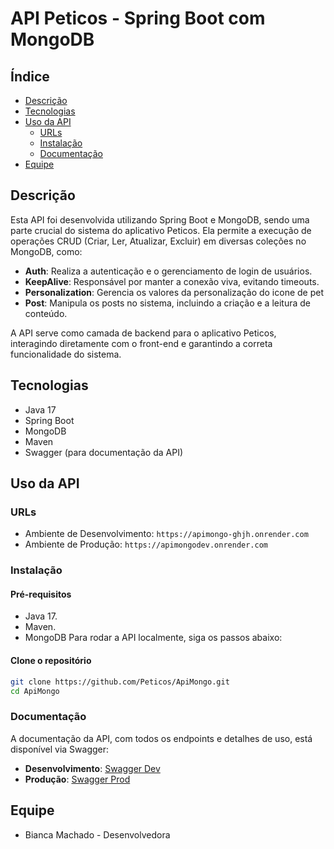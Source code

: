 # API Peticos - Spring Boot com MongoDB

## Índice
- [Descrição](#descrição)
-  [Tecnologias](#tecnologias)
-  [Uso da API](#uso-da-api)
   - [URLs](#urls)
   - [Instalação](#instalação)
   - [Documentação](#documentação)
-   [Equipe](#equipe)

## Descrição
Esta API foi desenvolvida utilizando Spring Boot e MongoDB, sendo uma parte crucial do sistema do aplicativo Peticos. Ela permite a execução de operações CRUD (Criar, Ler, Atualizar, Excluir) em diversas coleções no MongoDB, como:

- **Auth**: Realiza a autenticação e o gerenciamento de login de usuários.
- **KeepAlive**: Responsável por manter a conexão viva, evitando timeouts.
- **Personalization**: Gerencia os valores da personalização do icone de pet
- **Post**: Manipula os posts no sistema, incluindo a criação e a leitura de conteúdo.

A API serve como camada de backend para o aplicativo Peticos, interagindo diretamente com o front-end e garantindo a correta funcionalidade do sistema.

## Tecnologias
- Java 17
- Spring Boot
- MongoDB
- Maven
- Swagger (para documentação da API)

## Uso da API
### URLs

- Ambiente de Desenvolvimento: `https://apimongo-ghjh.onrender.com`
- Ambiente de Produção: `https://apimongodev.onrender.com`

### Instalação
#### Pré-requisitos
- Java 17.
- Maven.
- MongoDB 
Para rodar a API localmente, siga os passos abaixo:
#### Clone o repositório
```bash
git clone https://github.com/Peticos/ApiMongo.git
cd ApiMongo
```

### Documentação
A documentação da API, com todos os endpoints e detalhes de uso, está disponível via Swagger:

- **Desenvolvimento**: [Swagger Dev](https://apimongodev.onrender.com/swagger-ui/index.html#/)
- **Produção**: [Swagger Prod](https://apimongo-ghjh.onrender.com/swagger-ui/index.html#/)

## Equipe

- Bianca Machado - Desenvolvedora
